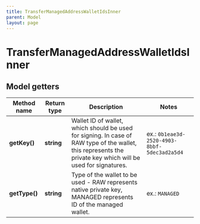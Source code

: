 ```yaml
---
title: TransferManagedAddressWalletIdsInner
parent: Model
layout: page
---
```


# TransferManagedAddressWalletIdsInner

## Model getters

Method name | Return type | Description | Notes
------------ | ------------- | ------------- | -------------
**getKey()** | **string** | Wallet ID of wallet, which should be used for signing. In case of RAW type of the wallet, this represents the private key which will be used for signatures. | ex.: `0b1eae3d-2520-4903-8bbf-5dec3ad2a5d4`
**getType()** | **string** | Type of the wallet to be used - RAW represents native private key, MANAGED represents ID of the managed wallet. | ex.: `MANAGED`

